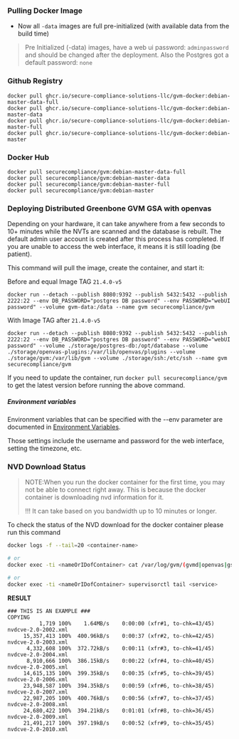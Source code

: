 ### Pulling Docker Image

- Now all `-data` images are full pre-initialized (with available data from the build time)

> Pre Initialized (-data) images, have a web ui password: `adminpassword` and should be changed after the deployment. Also the Postgres got a default password: `none`

### Github Registry

```
docker pull ghcr.io/secure-compliance-solutions-llc/gvm-docker:debian-master-data-full
docker pull ghcr.io/secure-compliance-solutions-llc/gvm-docker:debian-master-data
docker pull ghcr.io/secure-compliance-solutions-llc/gvm-docker:debian-master-full
docker pull ghcr.io/secure-compliance-solutions-llc/gvm-docker:debian-master
```


### Docker Hub

```
docker pull securecompliance/gvm:debian-master-data-full
docker pull securecompliance/gvm:debian-master-data
docker pull securecompliance/gvm:debian-master-full
docker pull securecompliance/gvm:debian-master
```


### Deploying Distributed Greenbone GVM GSA with openvas

Depending on your hardware, it can take anywhere from a few seconds to 10+ minutes while the NVTs are scanned and the database is rebuilt. The default admin user account is created after this process has completed. If you are unable to access the web interface, it means it is still loading (be patient).


This command will pull the image, create the container, and start it:

Before and equal Image TAG `21.4.0-v5` 
```console
docker run --detach --publish 8080:9392 --publish 5432:5432 --publish 2222:22 --env DB_PASSWORD="postgres DB password" --env PASSWORD="webUI password" --volume gvm-data:/data --name gvm securecompliance/gvm
```

With Image TAG after `21.4.0-v5`
```console
docker run --detach --publish 8080:9392 --publish 5432:5432 --publish 2222:22 --env DB_PASSWORD="postgres DB password" --env PASSWORD="webUI password" --volume ./storage/postgres-db:/opt/database --volume ./storage/openvas-plugins:/var/lib/openvas/plugins --volume ./storage/gvm:/var/lib/gvm --volume ./storage/ssh:/etc/ssh --name gvm securecompliance/gvm
```
If you need to update the container, run `docker pull securecompliance/gvm` to get the latest version before running the above command.

##### Environment variables

Environment variables that can be specified with the --env parameter are documented in [Environment Variables](https://securecompliance.gitbook.io/projects/variables).

Those settings include the username and password for the web interface, setting the timezone, etc.



### NVD Download Status
> NOTE:When you run the docker container for the first time, you may not be able to connect right away. This is because the docker container is downloading nvd information for it.
>
> !!! It can take based on you bandwidth up to 10 minutes or longer.

To check the status of the NVD download for the docker container please run this command

```bash
docker logs -f --tail=20 <container-name>

# or
docker exec -ti <nameOrIDofContainer> cat /var/log/gvm/(gvmd|openvas|gsad).log 

# or
docker exec -ti <nameOrIDofContainer> supervisorctl tail <service>
```

**RESULT**
```
### THIS IS AN EXAMPLE ###
COPYING
          1,719 100%    1.64MB/s    0:00:00 (xfr#1, to-chk=43/45)
nvdcve-2.0-2002.xml
     15,357,413 100%  400.96kB/s    0:00:37 (xfr#2, to-chk=42/45)
nvdcve-2.0-2003.xml
      4,332,608 100%  372.72kB/s    0:00:11 (xfr#3, to-chk=41/45)
nvdcve-2.0-2004.xml
      8,910,666 100%  386.15kB/s    0:00:22 (xfr#4, to-chk=40/45)
nvdcve-2.0-2005.xml
     14,615,135 100%  399.35kB/s    0:00:35 (xfr#5, to-chk=39/45)
nvdcve-2.0-2006.xml
     23,948,587 100%  394.35kB/s    0:00:59 (xfr#6, to-chk=38/45)
nvdcve-2.0-2007.xml
     22,987,205 100%  400.76kB/s    0:00:56 (xfr#7, to-chk=37/45)
nvdcve-2.0-2008.xml
     24,680,422 100%  394.21kB/s    0:01:01 (xfr#8, to-chk=36/45)
nvdcve-2.0-2009.xml
     21,491,217 100%  397.19kB/s    0:00:52 (xfr#9, to-chk=35/45)
nvdcve-2.0-2010.xml
```

